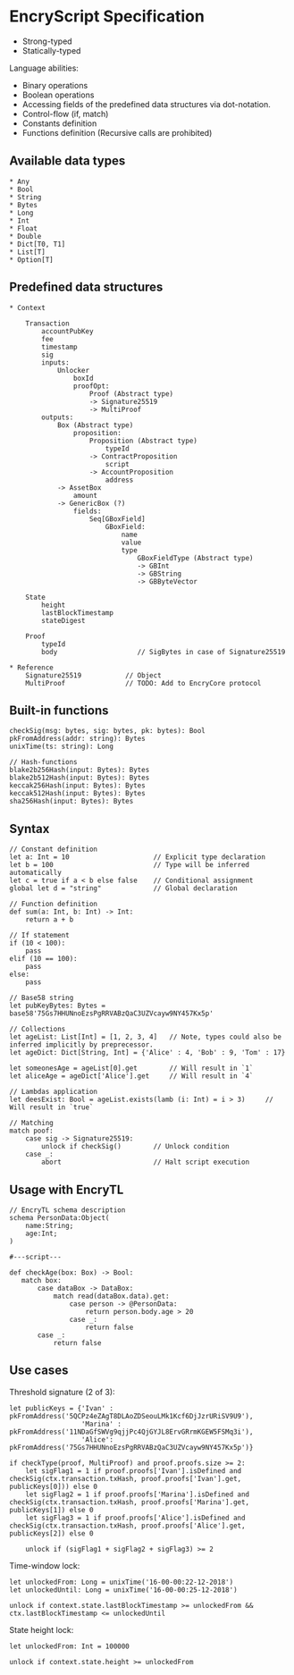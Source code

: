 # EncryScript Specification

* Strong-typed
* Statically-typed

Language abilities:
* Binary operations
* Boolean operations
* Accessing fields of the predefined data structures via dot-notation.
* Control-flow (if, match)
* Constants definition
* Functions definition (Recursive calls are prohibited)

## Available data types

    * Any
    * Bool
    * String
    * Bytes
    * Long
    * Int
    * Float
    * Double
    * Dict[T0, T1]
    * List[T]
    * Option[T]

## Predefined data structures

    * Context
        
        Transaction
            accountPubKey
            fee
            timestamp
            sig
            inputs:
                Unlocker
                    boxId
                    proofOpt:
                        Proof (Abstract type)
                        -> Signature25519
                        -> MultiProof
            outputs:
                Box (Abstract type)
                    proposition:
                        Proposition (Abstract type)
                            typeId
                        -> ContractProposition
                            script
                        -> AccountProposition
                            address
                -> AssetBox
                    amount
                -> GenericBox (?)
                    fields:
                        Seq[GBoxField]
                            GBoxField:
                                name
                                value
                                type
                                    GBoxFieldType (Abstract type)
                                    -> GBInt
                                    -> GBString
                                    -> GBByteVector

        State
            height
            lastBlockTimestamp
            stateDigest

        Proof
            typeId
            body                    // SigBytes in case of Signature25519
        
    * Reference
        Signature25519           // Object
        MultiProof               // TODO: Add to EncryCore protocol
       
## Built-in functions
    
    checkSig(msg: bytes, sig: bytes, pk: bytes): Bool
    pkFromAddress(addr: string): Bytes
    unixTime(ts: string): Long

    // Hash-functions
    blake2b256Hash(input: Bytes): Bytes
    blake2b512Hash(input: Bytes): Bytes
    keccak256Hash(input: Bytes): Bytes
    keccak512Hash(input: Bytes): Bytes
    sha256Hash(input: Bytes): Bytes

## Syntax

    // Constant definition
    let a: Int = 10                     // Explicit type declaration
    let b = 100                         // Type will be inferred automatically
    let c = true if a < b else false    // Conditional assignment
    global let d = "string"             // Global declaration

    // Function definition
    def sum(a: Int, b: Int) -> Int:
        return a + b

    // If statement
    if (10 < 100):
        pass
    elif (10 == 100):
        pass
    else:
        pass

    // Base58 string
    let pubKeyBytes: Bytes = base58'75Gs7HHUNnoEzsPgRRVABzQaC3UZVcayw9NY457Kx5p'

    // Collections
    let ageList: List[Int] = [1, 2, 3, 4]   // Note, types could also be inferred implicitly by preprecessor.
    let ageDict: Dict[String, Int] = {'Alice' : 4, 'Bob' : 9, 'Tom' : 17}

    let someonesAge = ageList[0].get        // Will result in `1`
    let aliceAge = ageDict['Alice'].get     // Will result in `4`

    // Lambdas application
    let deesExist: Bool = ageList.exists(lamb (i: Int) = i > 3)     // Will result in `true`

    // Matching
    match poof:
        case sig -> Signature25519:
            unlock if checkSig()        // Unlock condition
        case _:
            abort                       // Halt script execution

## Usage with EncryTL

    // EncryTL schema description
    schema PersonData:Object(
        name:String;
        age:Int;
    )

    #---script---

    def checkAge(box: Box) -> Bool:
       match box:
           case dataBox -> DataBox:
               match read(dataBox.data).get:
                   case person -> @PersonData:
                       return person.body.age > 20
                   case _:
                       return false
           case _:
               return false

## Use cases
Threshold signature (2 of 3):
    
    let publicKeys = {'Ivan' : pkFromAddress('5QCPz4eZAgT8DLAoZDSeouLMk1Kcf6DjJzrURiSV9U9'),
                      'Marina' : pkFromAddress('11NDaGfSWVg9qjjPc4QjGYJL8ErvGRrmKGEW5FSMq3i'),
                      'Alice': pkFromAddress('75Gs7HHUNnoEzsPgRRVABzQaC3UZVcayw9NY457Kx5p')}

    if checkType(proof, MultiProof) and proof.proofs.size >= 2:
        let sigFlag1 = 1 if proof.proofs['Ivan'].isDefined and checkSig(ctx.transaction.txHash, proof.proofs['Ivan'].get, publicKeys[0])) else 0
        let sigFlag2 = 1 if proof.proofs['Marina'].isDefined and checkSig(ctx.transaction.txHash, proof.proofs['Marina'].get, publicKeys[1]) else 0
        let sigFlag3 = 1 if proof.proofs['Alice'].isDefined and checkSig(ctx.transaction.txHash, proof.proofs['Alice'].get, publicKeys[2]) else 0
        
        unlock if (sigFlag1 + sigFlag2 + sigFlag3) >= 2
        
Time-window lock:

    let unlockedFrom: Long = unixTime('16-00-00:22-12-2018')
    let unlockedUntil: Long = unixTime('16-00-00:25-12-2018')
    
    unlock if context.state.lastBlockTimestamp >= unlockedFrom && ctx.lastBlockTimestamp <= unlockedUntil
        
State height lock:

    let unlockedFrom: Int = 100000
    
    unlock if context.state.height >= unlockedFrom
